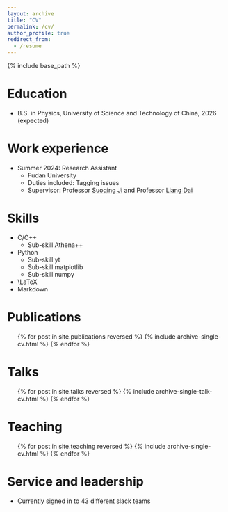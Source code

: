 ```yaml
---
layout: archive
title: "CV"
permalink: /cv/
author_profile: true
redirect_from:
  - /resume
---
```


{% include base_path %}

Education
======
* B.S. in Physics, University of Science and Technology of China, 2026 (expected)

Work experience
======
* Summer 2024: Research Assistant
  * Fudan University
  * Duties included: Tagging issues
  * Supervisor: Professor [Suoqing Ji](https://astro.fudan.edu.cn/astro_en/7d/74/c45747a687476/page.htm) and Professor [Liang Dai](https://physics.berkeley.edu/people/faculty/liang-dai)
  
Skills
======
* C/C++
  * Sub-skill Athena++
* Python
  * Sub-skill yt
  * Sub-skill matplotlib
  * Sub-skill numpy
* \LaTeX
* Markdown

Publications
======
  <ul>{% for post in site.publications reversed %}
    {% include archive-single-cv.html %}
  {% endfor %}</ul>
  
Talks
======
  <ul>{% for post in site.talks reversed %}
    {% include archive-single-talk-cv.html  %}
  {% endfor %}</ul>
  
Teaching
======
  <ul>{% for post in site.teaching reversed %}
    {% include archive-single-cv.html %}
  {% endfor %}</ul>
  
Service and leadership
======
* Currently signed in to 43 different slack teams
